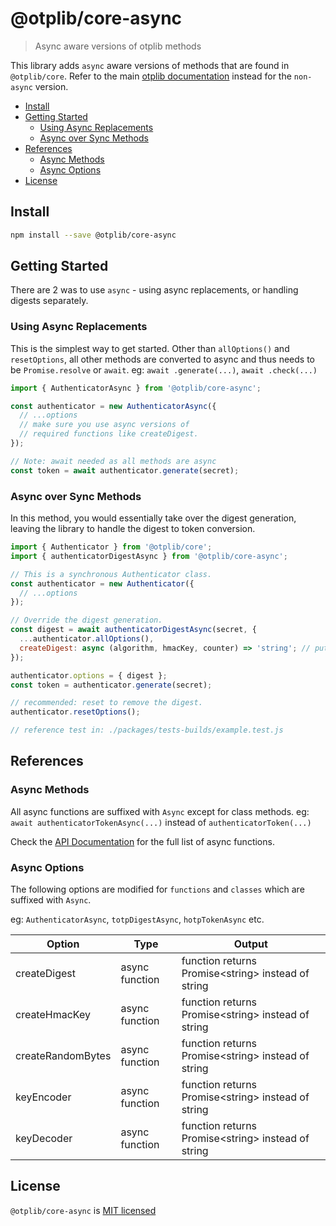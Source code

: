 # @otplib/core-async

> Async aware versions of otplib methods

This library adds `async` aware versions of methods that are found in `@otplib/core`.
Refer to the main [otplib documentation][project-v-readme] instead for the `non-async` version.

<!-- TOC depthFrom:2 -->

- [Install](#install)
- [Getting Started](#getting-started)
  - [Using Async Replacements](#using-async-replacements)
  - [Async over Sync Methods](#async-over-sync-methods)
- [References](#references)
  - [Async Methods](#async-methods)
  - [Async Options](#async-options)
- [License](#license)
  <!-- /TOC -->

## Install

```bash
npm install --save @otplib/core-async
```

## Getting Started

There are 2 was to use `async` - using async replacements, or handling digests separately.

### Using Async Replacements

This is the simplest way to get started. Other than `allOptions()` and `resetOptions`,
all other methods are converted to async and thus needs to be `Promise.resolve` or `await`.
eg: `await .generate(...)`, `await .check(...)`

```js
import { AuthenticatorAsync } from '@otplib/core-async';

const authenticator = new AuthenticatorAsync({
  // ...options
  // make sure you use async versions of
  // required functions like createDigest.
});

// Note: await needed as all methods are async
const token = await authenticator.generate(secret);
```

### Async over Sync Methods

In this method, you would essentially take over the digest generation, leaving
the library to handle the digest to token conversion.

```js
import { Authenticator } from '@otplib/core';
import { authenticatorDigestAsync } from '@otplib/core-async';

// This is a synchronous Authenticator class.
const authenticator = new Authenticator({
  // ...options
});

// Override the digest generation.
const digest = await authenticatorDigestAsync(secret, {
  ...authenticator.allOptions(),
  createDigest: async (algorithm, hmacKey, counter) => 'string'; // put your async implementation
});

authenticator.options = { digest };
const token = authenticator.generate(secret);

// recommended: reset to remove the digest.
authenticator.resetOptions();

// reference test in: ./packages/tests-builds/example.test.js
```

## References

### Async Methods

All async functions are suffixed with `Async` except for class methods.
eg: `await authenticatorTokenAsync(...)` instead of `authenticatorToken(...)`

Check the [API Documentation][project-v-api] for the full list of async functions.

### Async Options

The following options are modified for `functions` and `classes` which are suffixed with `Async`.

eg: `AuthenticatorAsync`, `totpDigestAsync`, `hotpTokenAsync` etc.

| Option            | Type           | Output                                              |
| ----------------- | -------------- | --------------------------------------------------- |
| createDigest      | async function | function returns Promise<string\> instead of string |
| createHmacKey     | async function | function returns Promise<string\> instead of string |
| createRandomBytes | async function | function returns Promise<string\> instead of string |
| keyEncoder        | async function | function returns Promise<string\> instead of string |
| keyDecoder        | async function | function returns Promise<string\> instead of string |

## License

`@otplib/core-async` is [MIT licensed][project-license]

[project-license]: https://github.com/yeojz/otplib/blob/master/LICENSE
[project-v-api]: https://otplib.yeojz.com/api
[project-v-readme]: https://github.com/yeojz/otplib/blob/master/README.md
